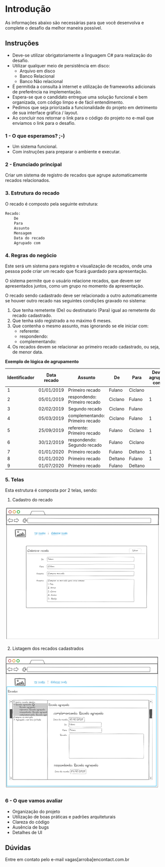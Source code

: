 # Introdução

As informações abaixo são necessárias para que você desenvolva e complete o desafio da melhor maneira possível.

## Instruções

* Deve-se utilizar obrigatoriamente a linguagem C# para realização do desafio.
* Utilizar qualquer meio de persistência em disco:
  * Arquivo em disco
  * Banco Relacional
  * Banco Não relacional
* É permitida a consulta à internet e utilização de frameworks adicionais de preferência na implementação.
* Espera-se que o candidato entregue uma solução funcional e bem organizada, com código limpo e de fácil entendimento.
* Pedimos que seja priorizada a funcionalidade do projeto em detrimento de sua interface gráfica / layout.
* Ao concluir nos retornar o link para o código do projeto no e-mail que enviamos o link para o desafio.

### 1 - O que esperamos?  ;-)

* Um sistema funcional.
* Com instruções para preparar o ambiente e executar.

### 2 - Enunciado principal

Criar um sistema de registro de recados que agrupe automaticamente recados relacionados.

### 3. Estrutura do recado

O recado é composto pela seguinte estrutura:

    Recado:
        De
        Para
        Assunto
        Mensagem
        Data do recado
        Agrupado com

### 4. Regras do negócio

Este será um sistema para registro e visualização de recados, onde uma pessoa pode criar um recado que ficará guardado para apresentação.

O sistema permite que o usuário relacione recados, que devem ser apresentados juntos, como um grupo no momento da apresentação.

O recado sendo cadastrado deve ser relacionado a outro automaticamente se houver outro recado nas seguintes condições gravado no sistema:

1. Que tenha remetente (De) ou destinatario (Para) igual ao remetente do recado cadastrado.
2. Que tenha sido registrado a no máximo 6 meses.
3. Que contenha o mesmo assunto, mas ignorando se ele iniciar com:
    * referente:
    * respondendo:
    * complementando:
4. Os recados devem se relacionar ao primeiro recado cadastrado, ou seja, de menor data.

**Exemplo de lógica de agrupamento**

| Identificador | Data recado | Assunto                         | De      | Para    | Deve agrupar com |
| ------------- | ----------- | ------------------------------- | ------- | ------- | ---------------- |
| 1             | 01/01/2019  | Primeiro recado                 | Fulano  | Ciclano |                  |
| 2             | 05/01/2019  | respondendo: Primeiro recado    | Ciclano | Fulano  | 1                |
| 3             | 02/02/2019  | Segundo recado                  | Ciclano | Fulano  |                  |
| 4             | 05/03/2019  | complementando: Primeiro recado | Ciclano | Fulano  | 1                |
| 5             | 25/09/2019  | referente: Primeiro recado      | Fulano  | Ciclano | 1                |
| 6             | 30/12/2019  | respondendo: Segundo recado     | Fulano  | Ciclano |                  |
| 7             | 01/01/2020  | Primeiro recado                 | Fulano  | Deltano | 1                |
| 8             | 01/01/2020  | Primeiro recado                 | Deltano | Fulano  | 1                |
| 9             | 01/07/2020  | Primeiro recado                 | Fulano  | Deltano |                  |

### 5. Telas

Esta estrutura é composta por 2 telas, sendo:

1. Cadastro do recado

![Tela de cadastro de recados](CadastroRecado.PNG "Tela de cadastro de recados.")

2. Listagem dos recados cadastrados

![Tela de listagem de recados](ListagemRecado.PNG "Tela de listagem de recados")

### 6 - O que vamos avaliar

* Organização do projeto
* Utilização de boas práticas e padrões arquiteturais
* Clareza do código
* Ausência de bugs
* Detalhes de UI

## Dúvidas

Entre em contato pelo e-mail vagas[arroba]encontact.com.br